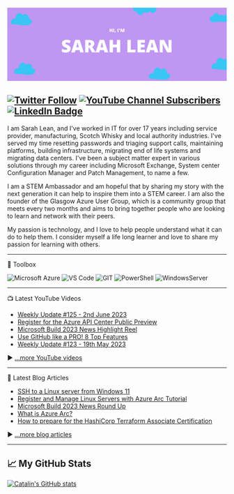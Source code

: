 [![Sarah's GitHub Banner](/assets/GitHubHeader.png)](https://www.techielass.com)

[![Twitter Follow](https://img.shields.io/twitter/follow/techielass?label=Twitter%20Followers&style=social)](https://twitter.com/intent/follow?screen_name=techielass)
[![YouTube Channel Subscribers](https://img.shields.io/youtube/channel/subscribers/UCQ8U53KvEX2JuCe48MxmV3Q?label=People%20subscribed%20to%20my%20YouTube%20channel&style=social)](https://www.youtube.com/techielass?sub_confirmation=1)
[![LinkedIn Badge](https://img.shields.io/badge/LinkedIn-Profile-informational?style=flat&logo=linkedin&logoColor=white&color=0D76A8)](https://in.linkedin.com/in/sazlean)
---



I am Sarah Lean, and I've worked in IT for over 17 years including service provider, manufacturing, Scotch Whisky and local authority industries. I've served my time resetting passwords and triaging support calls, maintaining platforms, building infrastructure, migrating end of life systems and migrating data centers. I've been a subject matter expert in various solutions through my career including Microsoft Exchange, System center Configuration Manager and Patch Management, to name a few.

I am a STEM Ambassador and am hopeful that by sharing my story with the next generation it can help to inspire them into a STEM career. I am also the founder of the Glasgow Azure User Group, which is a community group that meets every two months and aims to bring together people who are looking to learn and network with their peers.

My passion is technology, and I love to help people understand what it can do to help them. I consider myself a life long learner and love to share my passion for learning with others.

---

🧰 Toolbox
<!--Toolbox icons -->
![Microsoft Azure](https://img.shields.io/badge/microsoft-azure.svg?style=for-the-badge&logo=microsoftazure&color=1572B6)
![VS Code](https://img.shields.io/badge/VS%20Code-007ACC.svg?&style=for-the-badge&logo=visual-studio-code&logoColor=white)
![GIT](https://img.shields.io/badge/git-%3776AB.svg?style=for-the-badge&logo=git&logoColor=white&color=F05032)
![PowerShell](https://img.shields.io/badge/powershell-0D80D8?style=for-the-badge&logo=powershell&logoColor=white)
![WindowsServer](https://img.shields.io/badge/windows%20server-FFB900?style=for-the-badge&logo=windows&logoColor=white)

---
📺 Latest YouTube Videos
<!-- YOUTUBE-VIDEOS-LIST:START -->
- [Weekly Update #125 - 2nd June 2023](https://www.youtube.com/watch?v=TRAAYIU4AaA)
- [Register for the Azure API Center Public Preview](https://www.youtube.com/watch?v=GxIPryH1-V8)
- [Microsoft Build 2023 News Highlight Reel](https://www.youtube.com/watch?v=PZZXXv1u74I)
- [Use GitHub like a PRO! 8 Top Features](https://www.youtube.com/watch?v=i0-FQzMireY)
- [Weekly Update #123 - 19th May 2023](https://www.youtube.com/watch?v=Pc_Xlazv5zA)
<!-- YOUTUBE-VIDEOS-LIST:END -->

 ▶ [...more YouTube videos](https://www.youtube.com/channel/techielass?sub_confirmation=1)

---

📘 Latest Blog Articles

<!-- BLOG-POST-LIST:START -->
- [SSH to a Linux server from Windows 11](https://www.techielass.com/ssh-to-a-linux-server-from-windows-11/)
- [Register and Manage Linux Servers with Azure Arc Tutorial](https://www.techielass.com/register-and-manage-linux-servers-with-azure-arc-tutorial/)
- [Microsoft Build 2023 News Round Up](https://www.techielass.com/microsoft-build-2023-news-round-up/)
- [What is Azure Arc?](https://www.techielass.com/what-is-azure-arc/)
- [How to prepare for the HashiCorp Terraform Associate Certification](https://www.techielass.com/how-to-prepare-for-hashicorp-terraform-associate-certification/)
<!-- BLOG-POST-LIST:END -->

▶ [...more blog articles](https://www.techielass.com)

---

## &#x1f4c8; My GitHub Stats

[![Catalin's GitHub stats](https://github-readme-stats.vercel.app/api?username=weeyin83&theme=radical)](https://github.com/anuraghazra/github-readme-stats)
